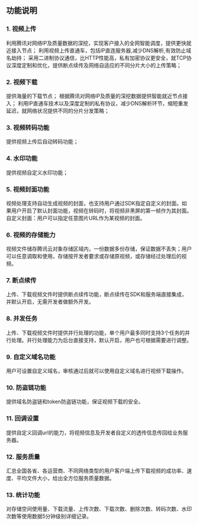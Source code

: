 
## 功能说明
### 1. 视频上传
利用腾讯对网络IP及质量数据的深挖，实现客户接入的全网智能调度，提供更快就近接入节点；
利用视频上传直通车，包括IP直连服务器,减少DNS解析,有效防止域名劫持；
采用二进制协议通信，比HTTP性能高，私有加密协议更安全，就TCP协议深度定制和优化，提供断点续传及网络自适应的不同分片大小的上传策略；
### 2. 视频下载
提供海量的下载节点；
根据腾讯对网络IP及质量的深挖数据提供智能就近节点接入；
利用IP直通车技术以及深度定制的私有协议，减少DNS解析环节，缩短重发延迟，就网络状况提供不同的分片分发策略；
### 3. 视频转码功能
提供视频上传后自动转码功能；
### 4. 水印功能
提供视频自定义水印功能；
### 5. 视频封面功能
视频处理支持自动生成视频的封面，也支持用户通过SDK指定自定义的封面。如果用户开启了默认封面功能，视频在转码时，将视频非黑屏的第一帧作为其封面。自定义封面：用户可以指定任意图片URL作为某视频的封面。
### 6. 视频的存储能力
视频文件储存腾讯云对象存储区域内，一份数据多份存储，保证数据不丢失；用户可以任意调取和使用，存储按开发者要求或存储原视频，或存储经过处理后的视频。
### 7. 断点续传
上传、下载视频文件时提供断点续传功能，断点续传在SDK和服务端直接集成，并默认开启，无需开发者做额外开发。
### 8. 并发任务
上传、下载视频文件时提供并行处理的功能，单个用户最多同时支持3个任务的并行处理。并行处理能力为后台直接支持，默认开启，用户也可根据需要进行调整。
### 9. 自定义域名功能
用户可设置自定义域名，审核通过后就可以使用自定义域名进行视频下载操作。
### 10. 防盗链功能
提供域名防盗链和token防盗链功能，保证视频下载的安全。
### 11. 回调设置
提供自定义回调url的能力，将视频信息及开发者自定义的透传信息传回给业务服务器。
### 12. 服务质量
汇总全国各省、各运营商、不同网络类型的用户客户端上传下载视频的成功率、速度、平均文件大小，给出全方位服务质量数据。
### 13. 统计功能
对存储空间使用量、下载流量、上传次数、下载次数、删除次数、转码次数、水印次数等使用数据5分钟级别详细记录。